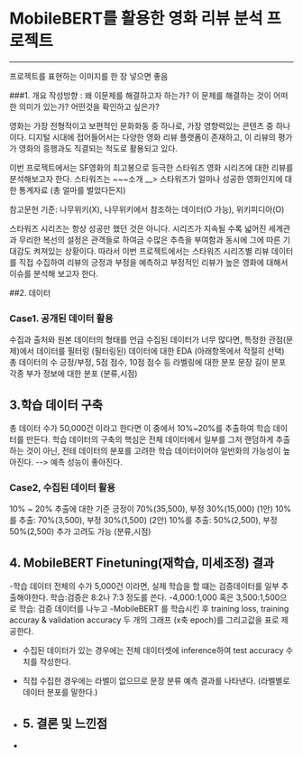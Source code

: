 # MobileBERT를 활용한 영화 리뷰 분석 프로젝트

-------------------------------------------------------------------
프로젝트를 표현하는 이미지를 한 장 넣으면 좋음


###1. 개요
작성방향 : 왜 이문제를 해결하고자 하는가? 이 문제를 해결하는 것이 어떠한 의미가 있는가? 어떤것을 확인하고 싶은가?

영화는 가장 전형적이고 보편적인 문화화동 중 하나로, 가장 영향력있는 콘텐츠 중 하나이다. 디지털 시대에 접어들어서는 다양한
영화 리뷰 플랫폼이 존재하고, 이 리뷰의 평가가 영화의 흥행과도 직결되는 척도로 활용되고 있다.

이번 프로젝트에서는 SF영화의 최고봉으로 등극한 스타워즈 영화 시리즈에 대한 리뷰를 분석해보고자 한다.
스타워즈는 ~~~소개 __> 스타워즈가 얼마나 성공한 영화인지에 대한 통계자료 (총 얼마를 벌었다든지)

참고문헌 기준: 나무위키(X), 나무위키에서 참조하는 데이터(O 가능), 위키피디아(O)

스타워즈 시리즈는 항상 성공만 했던 것은 아니다. 시리즈가 지속될 수록 넓어진 세계관과
무리한 복선의 설정은 관객들로 하여금 수많은 추측을 부여함과 동시에 그에 따른 기대감도 켜져있는 상황이다.
따라서 이번 프로젝트에서는 스타워즈 시리즈별 리뷰 데이터를 직접 수집하여
리뷰의 긍정과 부정을 예측하고 부정적인 리뷰가 높은 영화에 대해서 이슈를 분석해 보고자 한다.

##2. 데이터

### Case1. 공개된 데이터 활용

수집과 출처와 원본 데이터의 형태를 언급
수집된 데이터가 너무 많다면, 특정한 관점(문제)에서 데이터를 필터링
(필터링된) 데이터에 대한 EDA (아래항목에서 적절히 선택)
총 데이터의 수
긍정/부정, 5점 점수, 10점 점수 등 라벨링에 대한 분포
문장 길이 분포
각종 부가 정보에 대한 분포 (분류,시점)


## 3.학습 데이터 구축
총 데이터 수가 50,000건 이라고 한다면 이 중에서 10%~20%를 추출하여 학습 데이터를 만든다.
학습 데이터의 구축의 핵심은 전체 데이터에서 일부를 그저 랜덤하게 추출하는 것이 아닌, 전테 데이터의 분포를 고려한 학습 데이터이어야
일반화의 가능성이 높아진다. --> 예측 성능이 좋아진다.
### Case2, 수집된 데이터 활용

10% ~ 20% 추출에 대한 기준
긍정이 70%(35,500), 부정 30%(15,000)
(1안) 10%를 추출: 70%(3,500), 부정 30%(1,500)
(2안) 10%를 추출: 50%(2,500), 부정 50%(2,500)
추가 고려도 가능 (분류,시점)

## 4. MobileBERT Finetuning(재학습, 미세조정) 결과

-학습 데이터 전체의 수가 5,000건 이라면, 실제 학습을 할 떄는 검증데이터를 일부 추출해야한다.
학습:검증은 8:2나 7:3 정도를 쓴다.
-4,000:1,000 혹은 3,500:1,500으로 학습: 검증 데이터를 나누고
-MobileBERT 를 학습시킨 후 training loss, training accuray & validation accuracy 두 개의 그래프 (x축 epoch)를 그리고값을 표로 제공한다.
- 수집된 데이터가 있는 경우에는 전체 데이터셋에 inference하여 test accuracy 수치를 작성한다.
- 직접 수집한 경우에는 라벨이 없으므로 문장 분류 예측 결과를 나타낸다. (라벨별로 데이터 분포를 말한다.)

- ## 5. 결론 및 느낀점
- 
